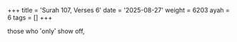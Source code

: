 +++
title = 'Surah 107, Verses 6'
date = '2025-08-27'
weight = 6203
ayah = 6
tags = []
+++

those who ˹only˺ show off,